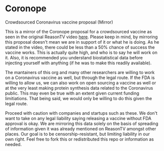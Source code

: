 # Coronope
Crowdsourced Coronavirus vaccine proposal (Mirror)

This is a mirror of the Coronope proposal for a crowdsourced vaccine as seen in the original ReasonTV video [here](https://www.youtube.com/watch?v=7BTvVnOgc10). Please keep in mind, by mirroring this proposal doesn't mean we are in support of it or what he is doing. As he stated in the video, there could be less than a 50% chance of success the vaccine works. This is actually quite high, and who is to say he will work on it. Also, it is recommended you understand biostatistical data before injecting yourself with anything (if he was to make this readily available).

The mantainers of this org and many other researchers are willing to work on a Coronavirus vaccine as well, but through the legal route. If the FDA is willing to allow us, we can also work on open sourcing a vaccine as well or at the very least making protein synthesis data related to the Coronavirus public. This may even be true with an extent given current funding limitiations. That being said, we would only be willing to do this given the legal route.

Proceed with caution with companies and startups such as these. We don't want to take on any legal liability saying releasing a vaccine without FDA approval is okay. We are mirroring this data solely on the basis of spreading of information given it was already mentioned on ReasonTV amongst other places. Our goal is to be censorship-resistant, but limiting liability in our own right. Feel free to fork this or redistributed this repo or information as needed.
